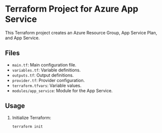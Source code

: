 # Terraform Project for Azure App Service

This Terraform project creates an Azure Resource Group, App Service Plan, and App Service.

## Files

- `main.tf`: Main configuration file.
- `variables.tf`: Variable definitions.
- `outputs.tf`: Output definitions.
- `provider.tf`: Provider configuration.
- `terraform.tfvars`: Variable values.
- `modules/app_service`: Module for the App Service.

## Usage

1. Initialize Terraform:

   ```sh
   terraform init
